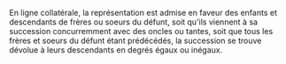   
 En ligne collatérale, la représentation est admise en faveur des enfants et descendants de frères ou soeurs du défunt, soit qu'ils viennent à sa succession concurremment avec des oncles ou tantes, soit que tous les frères et soeurs du défunt étant prédécédés, la succession se trouve dévolue à leurs descendants en degrés égaux ou inégaux.  

  
